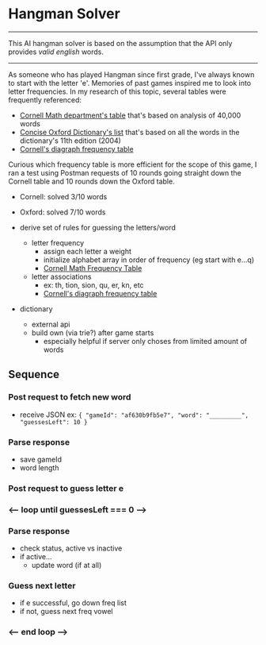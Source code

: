 # Hangman Solver
-----
This AI hangman solver is based on the assumption that the API only provides *valid english* words.

-----

As someone who has played Hangman since first grade, I've always known to start with the letter 'e'. Memories of past games inspired me to look into letter frequencies. In my research of this topic, several tables were frequently referenced:
- [Cornell Math department's table](https://www.math.cornell.edu/~mec/2003-2004/cryptography/subs/frequencies.html) that's based on analysis of 40,000 words
- [Concise Oxford Dictionary's list](https://en.oxforddictionaries.com/explore/which-letters-are-used-most) that's based on all the words in the dictionary's 11th edition (2004)
- [Cornell's diagraph frequency table](https://www.math.cornell.edu/~mec/2003-2004/cryptography/subs/digraphs.html)

Curious which frequency table is more efficient for the scope of this game, I ran a test using Postman requests of 10 rounds going straight down the Cornell table and 10 rounds down the Oxford table.
- Cornell: solved 3/10 words
- Oxford: solved 7/10 words

- derive set of rules for guessing the letters/word
  - letter frequency
    - assign each letter a weight
    - initialize alphabet array in order of frequency (eg start with e...q)
    - [Cornell Math Frequency Table](https://www.math.cornell.edu/~mec/2003-2004/cryptography/subs/frequencies.html)
  - letter associations
    - ex: th, tion, sion, qu, er, kn, etc
    - [Cornell's diagraph frequency table](https://www.math.cornell.edu/~mec/2003-2004/cryptography/subs/digraphs.html)
- dictionary
  - external api
  - build own (via trie?) after game starts
    - especially helpful if server only choses from limited amount of words

## Sequence
### Post request to fetch new word
- receive JSON
ex:
`{
  "gameId": "af630b9fb5e7",
  "word": "_________",
  "guessesLeft": 10
}`

### Parse response
- save gameId
- word length

### Post request to guess letter e

### <-- loop until guessesLeft === 0 --> ###
### Parse response
- check status, active vs inactive
- if active...
  - update word (if at all)

### Guess next letter
- if e successful, go down freq list
- if not, guess next freq vowel

### <-- end loop --> ###
